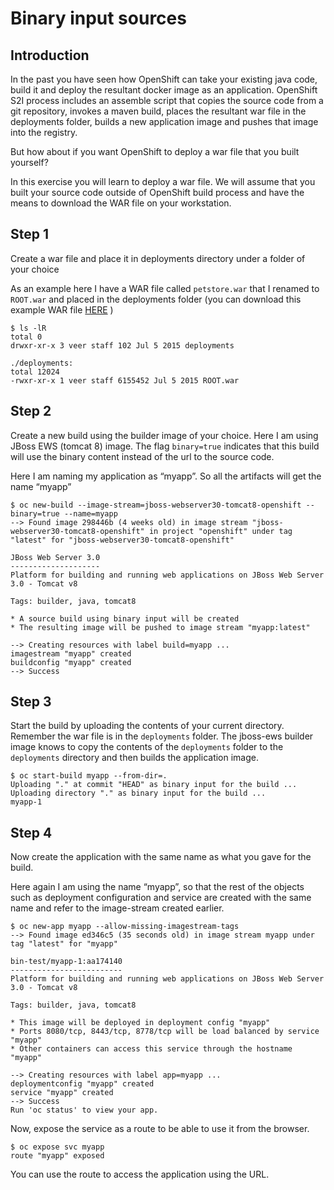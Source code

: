 # Binary input sources 

## Introduction

In the past you have seen how OpenShift can take your existing java code, build it and deploy the resultant docker image as an application. OpenShift S2I process includes an assemble script that copies the source code from a git repository,  invokes a maven build, places the resultant war file in the deployments folder, builds a new application image and pushes that image into the registry.

But how about if you want OpenShift to deploy a war file that you built yourself?

In this exercise you will learn to deploy a war file. We will assume that you built your source code outside of OpenShift build process and have the means to download the WAR file on your workstation.

## Step 1

Create a war file and place it in deployments directory under a folder of your choice

As an example here I have a WAR file called `petstore.war` that I renamed to `ROOT.war` and placed in the deployments folder (you can download this example WAR file [HERE](https://raw.githubusercontent.com/VeerMuchandi/ps/master/deployments/ROOT.war) )

```
$ ls -lR
total 0
drwxr-xr-x 3 veer staff 102 Jul 5 2015 deployments

./deployments:
total 12024
-rwxr-xr-x 1 veer staff 6155452 Jul 5 2015 ROOT.war
```

## Step 2

Create a new build using the builder image of your choice. Here I am using JBoss EWS (tomcat 8) image. The flag `binary=true` indicates that this build will use the binary content instead of the url to the source code.

Here I am naming my application as “myapp”. So all the artifacts will get the name “myapp”

```
$ oc new-build --image-stream=jboss-webserver30-tomcat8-openshift --binary=true --name=myapp
--> Found image 298446b (4 weeks old) in image stream "jboss-webserver30-tomcat8-openshift" in project "openshift" under tag "latest" for "jboss-webserver30-tomcat8-openshift"

JBoss Web Server 3.0
--------------------
Platform for building and running web applications on JBoss Web Server 3.0 - Tomcat v8

Tags: builder, java, tomcat8

* A source build using binary input will be created
* The resulting image will be pushed to image stream "myapp:latest"

--> Creating resources with label build=myapp ...
imagestream "myapp" created
buildconfig "myapp" created
--> Success
```
## Step 3

Start the build by uploading the contents of your current directory. Remember the war file is in the `deployments` folder. The jboss-ews builder image knows to copy the contents of the `deployments` folder to the `deployments` directory and then builds the application image.

```
$ oc start-build myapp --from-dir=.
Uploading "." at commit "HEAD" as binary input for the build ... 
Uploading directory "." as binary input for the build ... 
myapp-1
```

## Step 4

Now create the application with the same name as what you gave for the build.

Here again I am using the name “myapp”, so that the rest of the objects such as deployment configuration and service  are created with the same name and refer to the image-stream created earlier.

```
$ oc new-app myapp --allow-missing-imagestream-tags
--> Found image ed346c5 (35 seconds old) in image stream myapp under tag "latest" for "myapp"

bin-test/myapp-1:aa174140
-------------------------
Platform for building and running web applications on JBoss Web Server 3.0 - Tomcat v8

Tags: builder, java, tomcat8

* This image will be deployed in deployment config "myapp"
* Ports 8080/tcp, 8443/tcp, 8778/tcp will be load balanced by service "myapp"
* Other containers can access this service through the hostname "myapp"

--> Creating resources with label app=myapp ...
deploymentconfig "myapp" created
service "myapp" created
--> Success
Run 'oc status' to view your app.
```

Now, expose the service as a route to be able to use it from the browser.
 
```
$ oc expose svc myapp
route "myapp" exposed
```

You can use the route to access the application using the URL.
